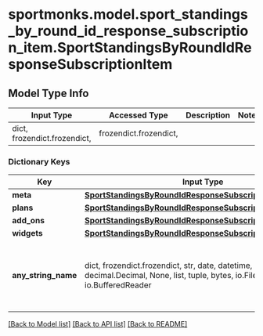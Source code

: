 # sportmonks.model.sport_standings_by_round_id_response_subscription_item.SportStandingsByRoundIdResponseSubscriptionItem

## Model Type Info
Input Type | Accessed Type | Description | Notes
------------ | ------------- | ------------- | -------------
dict, frozendict.frozendict,  | frozendict.frozendict,  |  | 

### Dictionary Keys
Key | Input Type | Accessed Type | Description | Notes
------------ | ------------- | ------------- | ------------- | -------------
**meta** | [**SportStandingsByRoundIdResponseSubscriptionItemMeta**](SportStandingsByRoundIdResponseSubscriptionItemMeta.md) | [**SportStandingsByRoundIdResponseSubscriptionItemMeta**](SportStandingsByRoundIdResponseSubscriptionItemMeta.md) |  | [optional] 
**plans** | [**SportStandingsByRoundIdResponseSubscriptionItemPlans**](SportStandingsByRoundIdResponseSubscriptionItemPlans.md) | [**SportStandingsByRoundIdResponseSubscriptionItemPlans**](SportStandingsByRoundIdResponseSubscriptionItemPlans.md) |  | [optional] 
**add_ons** | [**SportStandingsByRoundIdResponseSubscriptionItemAddOns**](SportStandingsByRoundIdResponseSubscriptionItemAddOns.md) | [**SportStandingsByRoundIdResponseSubscriptionItemAddOns**](SportStandingsByRoundIdResponseSubscriptionItemAddOns.md) |  | [optional] 
**widgets** | [**SportStandingsByRoundIdResponseSubscriptionItemWidgets**](SportStandingsByRoundIdResponseSubscriptionItemWidgets.md) | [**SportStandingsByRoundIdResponseSubscriptionItemWidgets**](SportStandingsByRoundIdResponseSubscriptionItemWidgets.md) |  | [optional] 
**any_string_name** | dict, frozendict.frozendict, str, date, datetime, int, float, bool, decimal.Decimal, None, list, tuple, bytes, io.FileIO, io.BufferedReader | frozendict.frozendict, str, BoolClass, decimal.Decimal, NoneClass, tuple, bytes, FileIO | any string name can be used but the value must be the correct type | [optional]

[[Back to Model list]](../../README.md#documentation-for-models) [[Back to API list]](../../README.md#documentation-for-api-endpoints) [[Back to README]](../../README.md)

